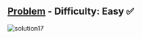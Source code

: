 [Problem](https://www.hackerrank.com/challenges/30-recursion/problem) - Difficulty: Easy :white_check_mark:
---
![solution17](https://user-images.githubusercontent.com/44196434/152368047-8b9d36fa-58f5-402f-9348-714b13a84146.png)
